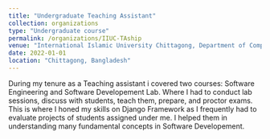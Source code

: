 ```yaml
---
title: "Undergraduate Teaching Assistant"
collection: organizations
type: "Undergraduate course"
permalink: /organizations/IIUC-TAship
venue: "International Islamic University Chittagong, Department of Computer Science and Engineering"
date: 2022-01-01
location: "Chittagong, Bangladesh"
---
```


During my tenure as a Teaching assistant i covered two courses: Software Engineering and Software Developement Lab. Where I had to conduct lab sessions, discuss with students, teach them, prepare, and proctor exams. This is where I honed my skills on Django Framework as I frequently had to evaluate projects of students assigned under me. I helped them in understanding many fundamental concepts in Software Developement.
